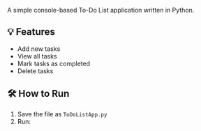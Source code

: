 A simple console-based To-Do List application written in Python.

## 💡 Features
- Add new tasks
- View all tasks
- Mark tasks as completed
- Delete tasks

## 🛠️ How to Run

1. Save the file as `ToDoListApp.py`
2. Run:
